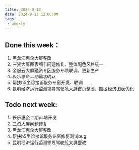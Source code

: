 ```yaml
---
title: 2024-9-13
date: 2024-9-13 12:00:00
tags: 
 - weekly
---
```


## Done this week：
   1. 黑龙江惠企大屏整改
   2. 三资大屏图表细节问题修复、整体配色风格统一
   3. 金服云大屏融资专区服务专项联调、更新生产
   4. 长乐惠企二期需求确认
   5. 帮扶h5坐诊接诉服务专窗开发、联调
   6. 昆明经济运行监测领导驾驶舱大屏首页整改、园区经济图表优化
## Todo next week:
   1. 长乐惠企二期pc端开发
   2. 三资大屏问题修复
   3. 黑龙江惠企大屏整改
   4. 帮扶h5坐诊接诉服务专窗修复测试bug
   5. 昆明经济运行监测领导驾驶舱大屏整改

